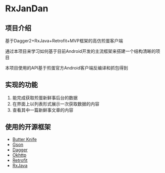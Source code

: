 # RxJanDan

## 项目介绍

基于Dagger2+RxJava+Retrofit+MVP框架的高仿煎蛋客户端

通过本项目来学习如何基于目前Android开发的主流框架来搭建一个结构清晰的项目

本项目使用的API基于煎蛋官方Android客户端反编译和抓包得到

## 实现的功能

1. 能完成获取煎蛋新鲜事后台的数据
2. 在界面上以列表形式展示一次获取数据的内容
3. 查看其中一篇新鲜事文章的内容

## 使用的开源框架
- [Butter Knife](https://github.com/JakeWharton/butterknife)
- [Gson](https://github.com/google/gson)
- [Dagger](https://github.com/square/dagger)
- [Okhttp](https://github.com/square/okhttp)
- [Retrofit](https://github.com/square/retrofit)
- [RxJava](https://github.com/ReactiveX/RxJava)
